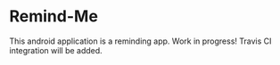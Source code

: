 # Remind-Me
This android application is a reminding app. Work in progress!
Travis CI integration will be added.

